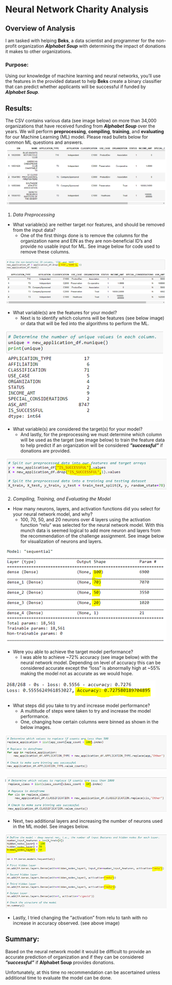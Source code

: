 # Neural Network Charity Analysis

## Overview of Analysis
I am tasked with helping **Beks**, a data scientist and programmer for the non-profit organization ***Alphabet Soup*** with determining the impact of donations it makes to other organizations. 

### Purpose:
Using our knowledge of machine learning and neural networks, you’ll use the features in the provided dataset to help **Beks** create a binary classifier that can predict whether applicants will be successful if funded by ***Alphabet Soup***.

## Results: 

The CSV contains various data (see image below) on more than 34,000 organizations that have received funding from ***Alphabet Soup*** over the years. We will perform **preprocessing**, **compiling**, **training**, and **evaluating** for our Machine Learning (ML) model.  Please read bullets below for common ML questions and answers. 
![](https://github.com/Apollo619/Neural_Network_Charity_Analysis/blob/main/Resources/dataset.PNG)

1. *Data Preprocessing*
  - What variable(s) are neither target nor features, and should be removed from the input data? 
    - One of the first things done is to remove the columns for the organization name and EIN as they are non-beneficial ID’s and provide no usable input for ML. See image below       for code used to remove these columns.  

![](https://github.com/Apollo619/Neural_Network_Charity_Analysis/blob/main/Resources/non-beneficial.PNG)

   - What variable(s) are the features for your model?
     - Next is to identify which columns will be features (see below image) or data that will be fed into the algorithms to perform the ML. 

![](https://github.com/Apollo619/Neural_Network_Charity_Analysis/blob/main/Resources/features.PNG)

   - What variable(s) are considered the target(s) for your model?
     - And lastly, for the preprocessing we must determine which column will be used as the target (see image below) to train the feature data to help predict if an organization        will be considered ***”successful”*** if donations are provided. 

![](https://github.com/Apollo619/Neural_Network_Charity_Analysis/blob/main/Resources/target.PNG)

2. *Compiling, Training, and Evaluating the Model*
  - How many neurons, layers, and activation functions did you select for your neural network model, and why?
    - 100, 70, 50, and 20 neurons over 4 layers using the activation function “relu” was selected for the neural network model. With this munch data is seemed logical to add           more neuron and layers from the recommendation of the challenge assignment. See image below for visualization of neurons and layers. 

![](https://github.com/Apollo619/Neural_Network_Charity_Analysis/blob/main/Resources/Neurons%20and%20Layers.PNG)

  - Were you able to achieve the target model performance?
    - I was able to achieve ~72% accuracy (see image below) with the neural network model. Depending on level of accuracy this can be considered accurate except the “loss” is abnormally high at ~55% making the model not as accurate as we would hope. 

![](https://github.com/Apollo619/Neural_Network_Charity_Analysis/blob/main/Resources/accuracy.PNG)

  - What steps did you take to try and increase model performance?
    - A multitude of steps were taken to try and increase the model performance. 
    - One, changing how certain columns were binned as shown in the below images.

![](https://github.com/Apollo619/Neural_Network_Charity_Analysis/blob/main/Resources/binning1.PNG)

![](https://github.com/Apollo619/Neural_Network_Charity_Analysis/blob/main/Resources/binning.PNG)

   - Next, two additional layers and increasing the number of neurons used in the ML model. See images below. 

![](https://github.com/Apollo619/Neural_Network_Charity_Analysis/blob/main/Resources/changes.PNG)

   - Lastly, I tried changing the “activation” from relu to tanh with no increase in accuracy observed. (see above image) 
		

## Summary:

Based on the neural network model it would be difficult to provide an accurate prediction of organization and if they can be considered ***”successful”*** if **Alphabet Soup** provides donations. 

Unfortunately, at this time no recommendation can be ascertained unless additional time to evaluate the model can be done. 
